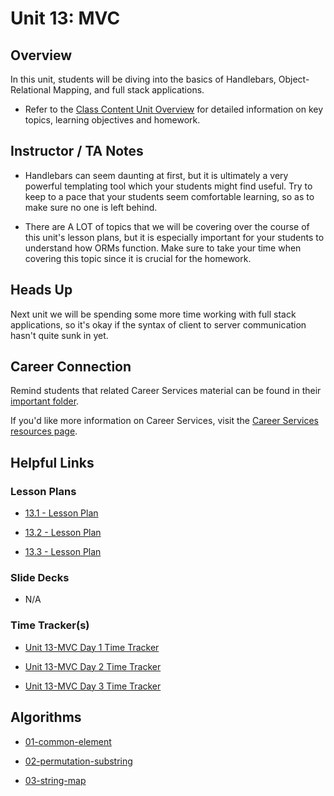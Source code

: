 # Unit 13: MVC

## Overview

In this unit, students will be diving into the basics of Handlebars, Object-Relational Mapping, and full stack applications.

  * Refer to the [Class Content Unit Overview](../../../01-Class-Content/13-MVC/README.md) for detailed information on key topics, learning objectives and homework.

## Instructor / TA Notes

* Handlebars can seem daunting at first, but it is ultimately a very powerful templating tool which your students might find useful. Try to keep to a pace that your students seem comfortable learning, so as to make sure no one is left behind.

* There are A LOT of topics that we will be covering over the course of this unit's lesson plans, but it is especially important for your students to understand how ORMs function. Make sure to take your time when covering this topic since it is crucial for the homework.

## Heads Up

Next unit we will be spending some more time working with full stack applications, so it's okay if the syntax of client to server communication hasn't quite sunk in yet. 

## Career Connection
Remind students that related Career Services material can be found in their [important folder](../../../01-Class-Content/13-MVC/04-Important/CAREER-CONNECTION.md).

If you'd like more information on Career Services, visit the [Career Services resources page](http://bit.ly/CodingCS).

## Helpful Links

### Lesson Plans

  * [13.1 - Lesson Plan](01-Day_Handlebars/13.1-LESSON-PLAN.md)

  * [13.2 - Lesson Plan](02-Day_Front-Back/13.2-LESSON-PLAN.md)

  * [13.3 - Lesson Plan](03-Day_ORM/13.3-LESSON-PLAN.md)

### Slide Decks

  * N/A

### Time Tracker(s)

  * [Unit 13-MVC Day 1 Time Tracker](https://drive.google.com/a/trilogyed.com/file/d/1m2DjqTWWdgrhLGzWG7-fPeOIj1nV7div/view?usp=sharing)

  * [Unit 13-MVC Day 2 Time Tracker](https://drive.google.com/a/trilogyed.com/file/d/1o0kMAeHCM330hksJozYj7rE5ZRopT03F/view?usp=sharing)

  * [Unit 13-MVC Day 3 Time Tracker](https://drive.google.com/a/trilogyed.com/file/d/1lWJfHZ5OuK5s7vrHEEbxd8zZaKqU620c/view?usp=sharing)

## Algorithms

  * [01-common-element](../../../01-Class-Content/13-MVC/03-Algorithms/01-common-element)

  * [02-permutation-substring](../../../01-Class-Content/13-MVC/03-Algorithms/02-permutation-substring)

  * [03-string-map](../../../01-Class-Content/13-MVC/03-Algorithms/03-string-map)
